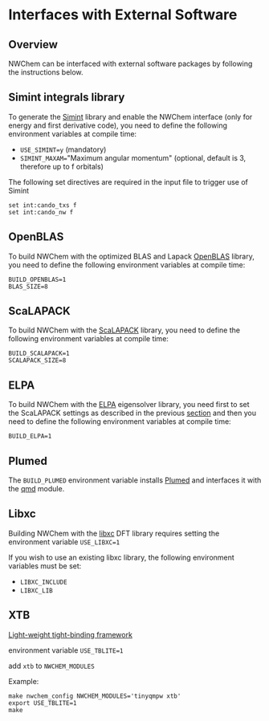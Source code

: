 # Interfaces with External Software

## Overview

NWChem can be interfaced with external software packages by following the instructions below.

## Simint integrals library

To generate the [Simint](https://www.bennyp.org/research/simint/)
library and enable the NWChem interface (only for energy and first derivative code),
you need to define the following environment variables at compile time:  

  - `USE_SIMINT=y` (mandatory)
  - `SIMINT_MAXAM=`"Maximum angular momentum" (optional, default is 3, therefore up to f orbitals)

The following set directives are required in the input file to trigger use of Simint
```
set int:cando_txs f
set int:cando_nw f
```


## OpenBLAS

To build NWChem with the optimized BLAS and Lapack [OpenBLAS](https://github.com/xianyi/OpenBLAS) library,
you need to define the following environment variables at compile time:  
```
BUILD_OPENBLAS=1
BLAS_SIZE=8
```

## ScaLAPACK

To build NWChem with the [ScaLAPACK](https://github.com/Reference-ScaLAPACK/scalapack) library,
you need to define the following environment variables at compile time:  


```
BUILD_SCALAPACK=1
SCALAPACK_SIZE=8
```

## ELPA

To build NWChem with the [ELPA](https://gitlab.mpcdf.mpg.de/elpa/elpa) eigensolver library,
you need first to set the ScaLAPACK settings as described in the previous [section](#ScaLAPACK) and
then you need to define the following environment variables at compile time:  

```
BUILD_ELPA=1
```


## Plumed

The `BUILD_PLUMED` environment variable installs [Plumed](https://www.plumed.org/) and
interfaces it with the [qmd](Gaussian-Basis-AIMD.md) module.

## Libxc

Building NWChem with the [libxc](https://www.tddft.org/programs/libxc/) DFT library requires
setting the environment variable `USE_LIBXC=1`

If you wish to use an existing libxc library, the following environment variables must be set:   

 * `LIBXC_INCLUDE`   
 * `LIBXC_LIB`     


## XTB

[Light-weight tight-binding framework](tblite.readthedocs.io)

environment variable `USE_TBLITE=1`

add `xtb` to `NWCHEM_MODULES`

Example:
```
make nwchem_config NWCHEM_MODULES='tinyqmpw xtb'
export USE_TBLITE=1
make
```

